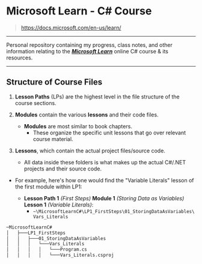 # Microsoft Learn - C# Course

> <https://docs.microsoft.com/en-us/learn/>

---

Personal repository containing my progress, class notes, and other information relating to the [_**Microsoft Learn**_](https://docs.microsoft.com/en-us/learn/) online C# course & its resources.

---

## Structure of Course Files

1. **Lesson Paths** (LPs) are the highest level in the file structure of the course sections.

2. **Modules** contain the various **lessons** and their code files.
    - **Modules** are most similar to book chapters.
      - These organize the specific unit lessons that go over relevant course material.

3. **Lessons**, which contain the actual project files/source code.
    - All data inside these folders is what makes up the actual C#/.NET projects and their source code.

- For example, here's how one would find the "Variable Literals" lesson of the first module within LP1:

  - **Lesson Path 1** _(First Steps)_ **Module 1** _(Storing Data as Variables)_ **Lesson 1** _(Variable Literals)_:
    - `~\MicrosoftLearnC#\LP1_FirstSteps\01_StoringDataAsVariables\Vars_Literals`

```markdown
─MicrosoftLearnC#
│   ├───LP1_FirstSteps
│   │   ├───01_StoringDataAsVariables
│   │   │   └───Vars_Literals
│   │   │   │   └───Program.cs
│   │   │   │   └───Vars_Literals.csproj
```
